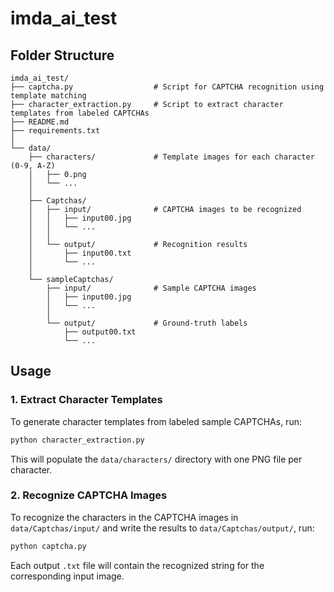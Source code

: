 # imda_ai_test

## Folder Structure

```
imda_ai_test/
├── captcha.py                  # Script for CAPTCHA recognition using template matching
├── character_extraction.py     # Script to extract character templates from labeled CAPTCHAs
├── README.md                   
├── requirements.txt            
│
└── data/
    ├── characters/             # Template images for each character (0-9, A-Z)
    │   ├── 0.png
    │   └── ...
    │
    ├── Captchas/
    │   ├── input/              # CAPTCHA images to be recognized
    │   │   ├── input00.jpg
    │   │   └── ...
    │   │
    │   └── output/             # Recognition results
    │       ├── input00.txt
    │       └── ...
    │
    └── sampleCaptchas/
        ├── input/              # Sample CAPTCHA images
        │   ├── input00.jpg
        │   └── ...
        │
        └── output/             # Ground-truth labels
            ├── output00.txt
            └── ...
```
## Usage

### 1. Extract Character Templates

To generate character templates from labeled sample CAPTCHAs, run:

```bash
python character_extraction.py
```

This will populate the `data/characters/` directory with one PNG file per character.

### 2. Recognize CAPTCHA Images

To recognize the characters in the CAPTCHA images in `data/Captchas/input/` and write the results to `data/Captchas/output/`, run:

```bash
python captcha.py
```

Each output `.txt` file will contain the recognized string for the corresponding input image.


